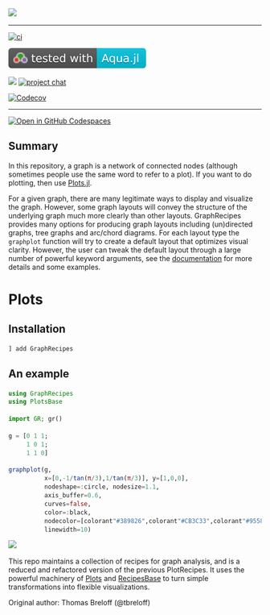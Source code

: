 <a href="https://opencollective.com/plotsjl/donate" target="_blank">
  <img src="https://opencollective.com/webpack/donate/button@2x.png?color=blue" width=200 />
</a>

________________________________

[![ci](https://github.com/Own65/Plots.jl/actions/workflows/ci.yml/badge.svg)](https://github.com/Own65/Plots.jl/actions/workflows/ci.yml)

[![Aqua.Jl QA](https://raw.githubusercontent.com/JuliaTesting/Aqua.jl/master/badge.svg)](https://github.com/JuliaTesting/Aqua.jl)

[pkgeval-img]: https://juliaci.github.io/NanosoldierReports/pkgeval_badges

[pkgeval-url]: https://juliaci.github.io/NanosoldierReports/pkgeval_badges/report.html

[gitter-url]: https://gitter.im/tbreloff/Plots.jl?utm_source=badge&utm_medium=badge&utm_campaign=pr-badge&utm_content=badge


[![][pkgeval-img]][pkgeval-url]
[![project chat](https://img.shields.io/badge/zulip-join_chat-brightgreen.svg)](https://julialang.zulipchat.com/#narrow/stream/236493-plots)

[![Codecov](https://codecov.io/gh/JuliaPlots/Plots.jl/branch/v2/graph/badge.svg)](https://codecov.io/gh/JuliaPlots/Plots.jl/tree/v2)

________________________________


<a href='https://codespaces.new/JuliaPlots/Plots.jl?quickstart=1'><img src='https://github.com/codespaces/badge.svg' alt='Open in GitHub Codespaces' style='max-width: 100%;'></a>


## Summary
In this repository, a graph is a network of connected nodes (although sometimes people use the same word to refer to a plot). If you want to do plotting, then use [Plots.jl](https://github.com/JuliaPlots/Plots.jl).

For a given graph, there are many legitimate ways to display and visualize the graph. However, some graph layouts will convey the structure of the underlying graph much more clearly than other layouts. GraphRecipes provides many options for producing graph layouts including  (un)directed graphs, tree graphs and arc/chord diagrams. For each layout type the `graphplot` function will try to create a default layout that optimizes visual clarity. However, the user can tweak the default layout through a large number of powerful keyword arguments, see the [documentation](https://docs.juliaplots.org/stable/GraphRecipes/introduction) for more details and some examples.

# Plots

## Installation
```julia
] add GraphRecipes
```

## An example
```julia
using GraphRecipes
using PlotsBase

import GR; gr()

g = [0 1 1;
     1 0 1;
     1 1 0]

graphplot(g,
          x=[0,-1/tan(π/3),1/tan(π/3)], y=[1,0,0],
          nodeshape=:circle, nodesize=1.1,
          axis_buffer=0.6,
          curves=false,
          color=:black,
          nodecolor=[colorant"#389826",colorant"#CB3C33",colorant"#9558B2"],
          linewidth=10)
```
![](assets/readme_julia_logo_pun.png)


This repo maintains a collection of recipes for graph analysis, and is a reduced and refactored version of the previous PlotRecipes. It uses the powerful machinery of [Plots](https://github.com/JuliPlots/Plots.jl) and [RecipesBase](https://github.com/JuliaPlots/Plots.jl/tree/master/RecipesBase) to turn simple transformations into flexible visualizations.

Original author: Thomas Breloff (@tbreloff)
